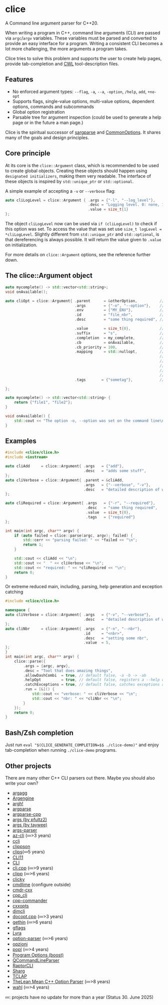 <!-- SPDX-FileCopyrightText: 2023 Gottlieb+Freitag <info@gottliebtfreitag.de> -->
<!-- SPDX-License-Identifier: CC0-1.0 -->
# clice
A Command line argument parser for C++20.

When writing a program in C++, command line arguments (CLI) are passed via `argc`/`argv` variables.
These variables must be parsed and converted to provide an easy interface for a program.
Writing a consistent CLI becomes a lot more challenging, the more arguments a program takes.

Clice tries to solve this problem and supports the user to create help pages, provide tab-completion and [CWL](https://www.commonwl.org/) tool-description files.

## Features
- No enforced argument types: `--flag`, `-a`, `--a`, `-option`, `/help`, `add`, `+no-opt`
- Supports flags, single-value options, multi-value options, dependent options, commands and subcommands
- Global option registration
- Parsable tree for argument inspection (could be used to generate a help page or in the future a man page.)

Clice is the spiritual successor of [sargparse](https://github.com/gottliebtfreitag/sargparse) and [CommonOptions](https://github.com/SGSSGene/CommonOptions).
It shares many of the goals and design principles.

## Core principle
At its core is the `clice::Argument` class, which is recommended to be used to create global objects.
Creating these objects should happen using `designated initializers`, making them very readable.
The interface of these objects is inspired by `std::unique_ptr` or `std::optional`.

A simple example of accepting a `-v` or `--verbose` flag:

```c++
auto cliLogLevel = clice::Argument { .args = {"-l", "--log_level"},
                                     .desc = "Logging level. 0: none, 1: errors, 2: all"
                                     .value = size_t{1}
};
```

The object `cliLogLevel` now can be used via `if (cliLogLevel)` to check if this option was set.
To access the value that was set use `size_t logLevel = *cliLogLevel`.
Slightly different from `std::unique_ptr` and `std::optional`, is that dereferencing is always possible.
It will return the value given to `.value` on initialization.

For more details on `clice::Argument` options, see the reference further down.


## The clice::Argument object
```c++
auto mycomplete() -> std::vector<std::string>;
void onAvailable();

auto cliOpt = clice::Argument{ .parent      = &otherOption,          // A pointer to a parent object, if given this parameter is only being evaluated if the parent option was set before
                               .args        = {"-o", "--option"},    // A list of arguments, on how this option can be triggered on the command line
                               .env         = {"MY_ENV"},            // A list of environment variables, that are used (if values are given via command line and CLI, the CLI argument overwrites the env)
                               .id          = "file_nbr",            // For help page (and similar), a name for the value given
                               .desc        = "some thing required", // Description, used for help page (and similar)

                               .value       = size_t{0},             // Value type and default value
                               .suffix      = "s",                   // Default: std::nullopt, enforces some suffix to be attached to this value
                               .completion  = my_complete,           // A function that returns possible values for completion
                               .cb          = onAvailable,           // This function is being triggered at the end of the parsing step, if the value of this option was given
                               .cb_priority = 100,                   // to order multiple arguments, lower value is being run before the others (default 100)
                               .mapping     = std::nullopt,          // A mapping from strings to values, no mapping used if not given (or std::nullopt)
                                                                     // e.g. (for a string to int mapping)
                                                                     // std::unordered_map<std::string, int> {
                                                                     //     {"mode1", 0},
                                                                     //     {"mode2", 1}
                                                                     // };
                               .tags       = {"sometag"},            // List of tags, known tags: "required" (value must be given), "ignore-required" (callback is run even if not all required values are present)

};

auto mycomplete() -> std::vector<std::string> {
    return {"file1", "file2"};
}

void onAvailable() {
    std::cout << "The option -o, --option was set on the command line\n";
}
```

## Examples


```c++
#include <clice/clice.h>
#include <iostream>

auto cliAdd     = clice::Argument{ .args   = {"add"},
                                   .desc   = "adds some stuff",
};
auto cliVerbose = clice::Argument{ .parent = &cliAdd,
                                   .args   = {"--verbose", "-v"},
                                   .desc   = "detailed description of what is happening",
};

auto cliRequired = clice::Argument{ .args   = {"-r", "--required"},
                                    .desc   = "some thing required",
                                    .value  = size_t{0},
                                    .tags   = {"required"}
};

int main(int argc, char** argv) {
    if (auto failed = clice::parse(argc, argv); failed) {
        std::cerr << "parsing failed: " << *failed << "\n";
        return 1;
    }

    std::cout << cliAdd << "\n";
    std::cout << "  " << cliVerbose << "\n";
    std::cout << "required: " << *cliRequired << "\n";
    return 0;
}
```

Or extreme reduced main, including, parsing, help generation and exception catching
```c++
#include <clice/clice.h>

namespace {
auto cliVerbose = clice::Argument{ .args   = {"-v", "--verbose"},
                                   .desc   = "detailed description of what is happening",
};
auto cliNbr     = clice::Argument{ .args   = {"-n", "--nbr"},
                                   .id     = "<nbr>",
                                   .desc   = "setting some nbr",
                                   .value  = 5,
};
}
int main(int argc, char** argv) {
    clice::parse({
        .args = {argc, argv},
        .desc = "Tool that does amazing things",
        .allowDashCombi  = true, // default false, -a -b -> -ab
        .helpOpt         = true, // default false, registers a --help option and generates help page
        .catchExceptions = true, // default false, catches exceptions and prints them to the command line and exists with code 1
        .run = [&]() {
            std::cout << "verbose: " << cliVerbose << "\n";
            std::cout << "nbr: " << *cliNbr << "\n";
        }
    });
    return 0;
}
```

## Bash/Zsh completion
Just run `eval "$(CLICE_GENERATE_COMPLETION=$$ ./clice-demo)"` and enjoy
tab-completion when running `./clice-demo` programs.

## Other projects

There are many other C++ CLI parsers out there. Maybe you should also write your own?

- [argagg](https://github.com/vietjtnguyen/argagg)
- [Argengine](https://github.com/juzzlin/Argengine)
- [argh!](https://github.com/adishavit/argh)
- [argparse](https://github.com/p-ranav/argparse)
- [argparse-cpp](https://github.com/magiruuvelvet/argparse-cpp)
- [args (by pfultz2)](https://github.com/pfultz2/args)
- [args (by taywee)](https://github.com/taywee/args)
- [args-parser](https://github.com/igormironchik/args-parser)
- [az-cli](https://github.com/sergeniously/az-cli) (💤>3 years)
- [ccli](https://github.com/fknfilewalker/ccli)
- [clippson](https://github.com/heavywatal/clippson)
- [clips](https://github.com/9km-cn/clips )(💤5 years)
- [CLI11](https://github.com/CLIUtils/CLI11)
- [CLI](https://www.codesynthesis.com/projects/cli/)
- [cli.cpp](https://github.com/KoltesDigital/cli.cpp) (💤>9 years)
- [clipp](https://github.com/muellan/clipp) (💤>6 years)
- [clicky](https://github.com/auth-xyz/clicky)
- [cmdlime](https://github.com/kamchatka-volcano/cmdlime) (configure outside)
- [cmdr-cxx](https://github.com/hedzr/cmdr-cxx)
- [cpp_cli](https://github.com/TheLandfill/cpp_cli)
- [cpp-commander](https://github.com/yitsushi/cpp-commander)
- [cxxopts](https://github.com/jarro2783/cxxopts)
- [dimcli](https://github.com/gknowles/dimcli)
- [docopt.cpp](https://github.com/docopt/docopt.cpp) (💤>3 years)
- [gethin](https://github.com/MattiasLiljeson/gethin) (💤>6 years)
- [gflags](https://gflags.github.io/gflags/)
- [Lyra](https://github.com/bfgroup/Lyra)
- [option-parser](https://github.com/lukedeo/option-parser) (💤>6 years)
- [opzioni](https://github.com/ggabriel96/opzioni)
- [popl](https://github.com/badaix/popl) (💤>4 years)
- [Program Options (boost)](https://github.com/boostorg/program_options)
- [QCommandLineParser](https://doc.qt.io/archives/qt-5.15/qcommandlineparser.html)
- [RaptorCLI](https://github.com/smegg99/RaptorCLI)
- [Sharg](https://github.com/seqan/sharg-parser)
- [TCLAP](https://tclap.sourceforge.net/)
- [TheLean Mean C++ Option Parser](https://sourceforge.net/projects/optionparser/) (💤>8 years)
- [wahl](https://github.com/dominiklohmann/wahl) (💤>4 years)

💤: projects have no update for more than a year (Status 30. June 2025)
